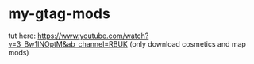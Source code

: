 # my-gtag-mods
tut here: https://www.youtube.com/watch?v=3_Bw1INOptM&ab_channel=RBUK
(only download cosmetics and map mods)
